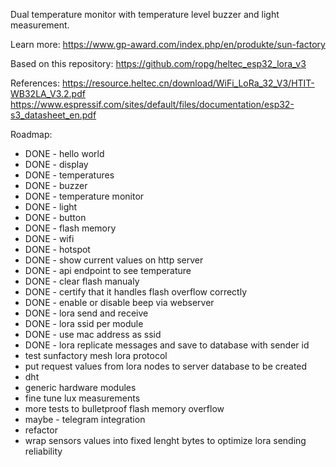 Dual temperature monitor with temperature level buzzer and light measurement.

Learn more:
https://www.gp-award.com/index.php/en/produkte/sun-factory

Based on this repository:
https://github.com/ropg/heltec_esp32_lora_v3

References:
https://resource.heltec.cn/download/WiFi_LoRa_32_V3/HTIT-WB32LA_V3.2.pdf
https://www.espressif.com/sites/default/files/documentation/esp32-s3_datasheet_en.pdf

Roadmap:

- DONE - hello world
- DONE - display
- DONE - temperatures
- DONE - buzzer
- DONE - temperature monitor
- DONE - light
- DONE - button
- DONE - flash memory
- DONE - wifi
- DONE - hotspot
- DONE - show current values on http server
- DONE - api endpoint to see temperature
- DONE - clear flash manualy
- DONE - certify that it handles flash overflow correctly
- DONE - enable or disable beep via webserver
- DONE - lora send and receive
- DONE - lora ssid per module
- DONE - use mac address as ssid
- DONE - lora replicate messages and save to database with sender id
- test sunfactory mesh lora protocol
- put request values from lora nodes to server database to be created
- dht
- generic hardware modules
- fine tune lux measurements
- more tests to bulletproof flash memory overflow
- maybe - telegram integration
- refactor
- wrap sensors values into fixed lenght bytes to optimize lora sending reliability
